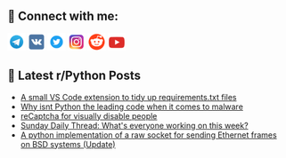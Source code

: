 ## 🔎 Connect with me:
[<img src="https://github.com/bullbesh/bullbesh/blob/main/images/Telegram.png" width="32" height="32" />](https://t.me/bullbesh)
[<img src="https://github.com/bullbesh/bullbesh/blob/main/images/VK.png" width="32" height="32" />](https://vk.com/bullbesh)
[<img src="https://github.com/bullbesh/bullbesh/blob/main/images/Twitter.png" width="32" height="32" />](https://twitter.com/bullbesh1)
[<img src="https://github.com/bullbesh/bullbesh/blob/main/images/Instagram.png" width="32" height="32" />](https://www.instagram.com/bullbesh)
[<img src="https://github.com/bullbesh/bullbesh/blob/main/images/Reddit.png" width="32" height="32" />](https://www.reddit.com/user/bullbesh)
[<img src="https://github.com/bullbesh/bullbesh/blob/main/images/YouTube.png" width="32" height="32" />](https://www.youtube.com/channel/UCtfjRs6uzgq5mfm8S06WTcg)

## 📕 Latest r/Python Posts
<!-- BLOG-POST-LIST:START -->
- [A small VS Code extension to tidy up requirements.txt files](https://www.reddit.com/r/Python/comments/1j1o47r/a_small_vs_code_extension_to_tidy_up/)
- [Why isnt Python the leading code when it comes to malware](https://www.reddit.com/r/Python/comments/1j1o23r/why_isnt_python_the_leading_code_when_it_comes_to/)
- [reCaptcha for visually disable people](https://www.reddit.com/r/Python/comments/1j1nad3/recaptcha_for_visually_disable_people/)
- [Sunday Daily Thread: What&#39;s everyone working on this week?](https://www.reddit.com/r/Python/comments/1j1dkk8/sunday_daily_thread_whats_everyone_working_on/)
- [A python implementation of a raw socket for sending Ethernet frames on BSD systems &lpar;Update&rpar;](https://www.reddit.com/r/Python/comments/1j1dgyl/a_python_implementation_of_a_raw_socket_for/)
<!-- BLOG-POST-LIST:END -->
